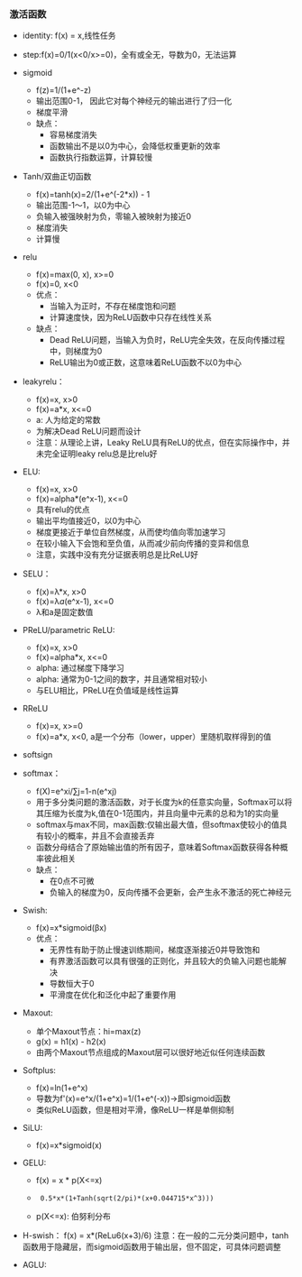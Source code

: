 <!--
 * @Descripttion: 
 * @version: 
 * @Author: jhq
 * @Date: 2022-09-20 23:36:07
 * @LastEditors: Please set LastEditors
 * @LastEditTime: 2025-03-01 13:04:31
-->
### 激活函数
* identity: f(x) = x,线性任务
* step:f(x)=0/1(x<0/x>=0)，全有或全无，导数为0，无法运算
* sigmoid
    - f(z)=1/(1+e^-z)
    - 输出范围0-1， 因此它对每个神经元的输出进行了归一化
    - 梯度平滑
    - 缺点：
        * 容易梯度消失
        * 函数输出不是以0为中心，会降低权重更新的效率
        * 函数执行指数运算，计算较慢
* Tanh/双曲正切函数
    - f(x)=tanh(x)=2/(1+e^(-2*x)) - 1
    - 输出范围-1～1，以0为中心
    - 负输入被强映射为负，零输入被映射为接近0
    - 梯度消失
    - 计算慢
* relu
    - f(x)=max(0, x), x>=0
    - f(x)=0,  x<0
    - 优点：
        * 当输入为正时，不存在梯度饱和问题
        * 计算速度快，因为ReLU函数中只存在线性关系
    - 缺点：
        * Dead ReLU问题，当输入为负时，ReLU完全失效，在反向传播过程中，则梯度为0
        * ReLU输出为0或正数，这意味着ReLU函数不以0为中心

* leakyrelu：
    - f(x)=x,  x>0
    - f(x)=a*x, x<=0
    - a: 人为给定的常数
    - 为解决Dead ReLU问题而设计
    - 注意：从理论上讲，Leaky ReLU具有ReLU的优点，但在实际操作中，并未完全证明leaky relu总是比relu好

* ELU:
    - f(x)=x,  x>0
    - f(x)=alpha*(e^x-1), x<=0
    - 具有relu的优点
    - 输出平均值接近0，以0为中心
    - 梯度更接近于单位自然梯度，从而使均值向零加速学习
    - 在较小输入下会饱和至负值，从而减少前向传播的变异和信息
    - 注意，实践中没有充分证据表明总是比ReLU好
* SELU：
    - f(x)=λ*x,  x>0
    - f(x)=λ*a*(e^x-1), x<=0
    - λ和a是固定数值

* PReLU/parametric ReLU:
    - f(x)=x,  x>0
    - f(x)=alpha*x,  x<=0
    - alpha: 通过梯度下降学习
    - alpha: 通常为0-1之间的数字，并且通常相对较小
    - 与ELU相比，PReLU在负值域是线性运算

* RReLU
    - f(x)=x,  x>=0
    - f(x)=a*x,  x<0, a是一个分布（lower，upper）里随机取样得到的值

* softsign

* softmax：
    - f(X)=e^xi/∑j=1-n(e^xj)
    - 用于多分类问题的激活函数，对于长度为k的任意实向量，Softmax可以将其压缩为长度为k,值在0-1范围内，并且向量中元素的总和为1的实向量
    - softmax与max不同，max函数:仅输出最大值，但softmax使较小的值具有较小的概率，并且不会直接丢弃
    - 函数分母结合了原始输出值的所有因子，意味着Softmax函数获得各种概率彼此相关
    - 缺点：
        * 在0点不可微
        * 负输入的梯度为0，反向传播不会更新，会产生永不激活的死亡神经元

* Swish:
    - f(x)=x*sigmoid(βx)
    - 优点：
        * 无界性有助于防止慢速训练期间，梯度逐渐接近0并导致饱和
        * 有界激活函数可以具有很强的正则化，并且较大的负输入问题也能解决
        * 导数恒大于0
        * 平滑度在优化和泛化中起了重要作用

* Maxout:
    - 单个Maxout节点：hi=max(z)
    - g(x) = h1(x) - h2(x)
    - 由两个Maxout节点组成的Maxout层可以很好地近似任何连续函数

* Softplus:
    - f(x)=ln(1+e^x)
    - 导数为f'(x)=e^x/(1+e^x)=1/(1+e^(-x))->即sigmoid函数
    - 类似ReLU函数，但是相对平滑，像ReLU一样是单侧抑制

* SiLU:
    - f(x)=x*sigmoid(x)

* GELU:
    - f(x) = x * p(X<=x)
    -      0.5*x*(1+Tanh(sqrt(2/pi)*(x+0.044715*x^3)))
    - p(X<=x): 伯努利分布

* H-swish：
    f(x) = x*(ReLu6(x+3)/6)
注意：在一般的二元分类问题中，tanh函数用于隐藏层，而sigmoid函数用于输出层，但不固定，可具体问题调整

* AGLU: